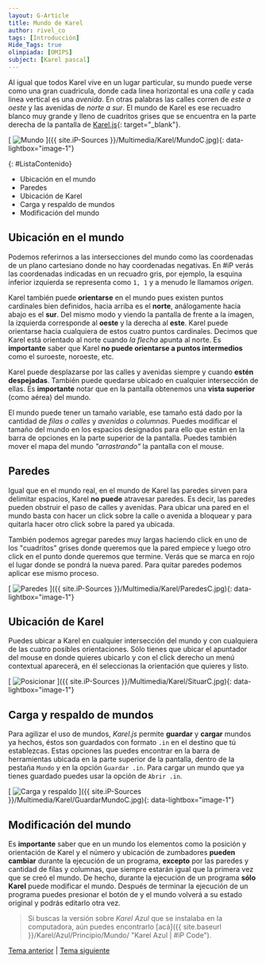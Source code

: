 ```yaml
---
layout: G-Article
title: Mundo de Karel
author: rivel_co
tags: [Introducción]
Hide_Tags: true
olimpiada: [OMIPS]
subject: [Karel pascal]
---
```


Al igual que todos Karel vive en un lugar particular, su mundo puede verse como una gran cuadricula, donde cada linea horizontal es una *calle* y cada linea vertical es una *avenida*. En otras palabras las calles corren de *este a oeste* y las avenidas de *norte a sur*. El mundo de Karel es ese recuadro blanco muy grande y lleno de cuadritos grises que se encuentra en la parte derecha de la pantalla de [Karel.js](https://omegaup.com/karel.js/ "Karel.js"){: target="_blank"}.

[<picture>
	<source media="(min-width: 700px)" srcset="{{ site.iP-Sources }}/Multimedia/Karel/Mundo.jpg">
	<img class="Imagen" src="{{ site.iP-Sources }}/Multimedia/Karel/MundoC.jpg" alt="Mundo">
</picture>]({{ site.iP-Sources }}/Multimedia/Karel/MundoC.jpg){: data-lightbox="image-1"}

{: #ListaContenido}
- Ubicación en el mundo
- Paredes
- Ubicación de Karel
- Carga y respaldo de mundos
- Modificación del mundo

## Ubicación en el mundo

Podemos referirnos a las intersecciones del mundo como las coordenadas de un plano cartesiano donde no hay coordenadas negativas. En #iP verás las coordenadas indicadas en un recuadro gris, por ejemplo, la esquina inferior izquierda se representa como `1, 1` y a menudo le llamamos *origen*.

Karel también puede **orientarse** en el mundo pues existen puntos cardinales bien definidos, hacia arriba es el **norte**, análogamente hacia abajo es el **sur**. Del mismo modo y viendo la pantalla de frente a la imagen, la izquierda corresponde al **oeste** y la derecha al **este**. Karel puede orientarse hacia cualquiera de estos cuatro puntos cardinales. Decimos que Karel está orientado al norte cuando *la flecha* apunta al norte. Es **importante** saber que Karel **no puede orientarse a puntos intermedios** como el suroeste, noroeste, etc.

Karel puede desplazarse por las calles y avenidas siempre y cuando **estén despejadas**. También puede quedarse ubicado en cualquier intersección de ellas. Es **importante** notar que en la pantalla obtenemos una **vista superior** (<span>como aérea</span>) del mundo.

El mundo puede tener un tamaño variable, ese tamaño está dado por la cantidad de *filas o calles* y *avenidas o columnas*. Puedes modificar el tamaño del mundo en los espacios designados para ello que están en la barra de opciones en la parte superior de la pantalla. Puedes también mover el mapa del mundo *"arrastrando"* la pantalla con el mouse.

## Paredes

Igual que en el mundo real, en el mundo de Karel las paredes sirven para delimitar espacios, Karel **no puede** atravesar paredes. Es decir, las paredes pueden obstruir el paso de calles y avenidas. Para ubicar una pared en el mundo basta con hacer un click sobre la calle o avenida a bloquear y para quitarla hacer otro click sobre la pared ya ubicada. 

También podemos agregar paredes muy largas haciendo click en uno de los "cuadritos" grises donde queremos que la pared empiece y luego otro click en el punto donde queremos que termine. Verás que se marca en rojo el lugar donde se pondrá la nueva pared. Para quitar paredes podemos aplicar ese mismo proceso. 

[<picture>
	<source media="(min-width: 700px)" srcset="{{ site.iP-Sources }}/Multimedia/Karel/Paredes.jpg">
	<img class="Imagen" src="{{ site.iP-Sources }}/Multimedia/Karel/ParedesC.jpg" alt="Paredes">
</picture>]({{ site.iP-Sources }}/Multimedia/Karel/ParedesC.jpg){: data-lightbox="image-1"}

## Ubicación de Karel

Puedes ubicar a Karel en cualquier intersección del mundo y con cualquiera de las cuatro posibles orientaciones. Sólo tienes que ubicar el apuntador del mouse en donde quieres ubicarlo y con el click derecho un menú contextual aparecerá, en él seleccionas la orientación que quieres y listo.

[<picture>
	<source media="(min-width: 700px)" srcset="{{ site.iP-Sources }}/Multimedia/Karel/Situar.jpg">
	<img class="Imagen" src="{{ site.iP-Sources }}/Multimedia/Karel/SituarC.jpg" alt="Posicionar">
</picture>]({{ site.iP-Sources }}/Multimedia/Karel/SituarC.jpg){: data-lightbox="image-1"}

## Carga y respaldo de mundos

Para agilizar el uso de mundos, *Karel.js* permite **guardar** y **cargar** mundos ya hechos, éstos son guardados con formato `.in` en el destino que tú establezcas. Estas opciones las puedes encontrar en la barra de herramientas ubicada en la parte superior de la pantalla, dentro de la pestaña `Mundo` y en la opción `Guardar .in`. Para cargar un mundo que ya tienes guardado puedes usar la opción de `Abrir .in`.

[<picture>
	<source media="(min-width: 700px)" srcset="{{ site.iP-Sources }}/Multimedia/Karel/GuardarMundo.jpg">
	<img class="Imagen" src="{{ site.iP-Sources }}/Multimedia/Karel/GuardarMundoC.jpg" alt="Carga y respaldo">
</picture>]({{ site.iP-Sources }}/Multimedia/Karel/GuardarMundoC.jpg){: data-lightbox="image-1"}

## Modificación del mundo

Es **importante** saber que en un mundo los elementos como la posición y orientación de Karel y el número y ubicación de zumbadores **pueden cambiar** durante la ejecución de un programa, **excepto** por las paredes y cantidad de filas y columnas, que siempre estarán igual que la primera vez que se creó el mundo. De hecho, durante la ejecución de un programa **sólo Karel** puede modificar el mundo. Después de terminar la ejecución de un programa puedes presionar el botón de <i class="fas fa-redo-alt"></i> y el mundo volverá a su estado original y podrás editarlo otra vez.

> Si buscas la versión sobre *Karel Azul* que se instalaba en la computadora, aún puedes encontrarlo [acá]({{ site.baseurl }}/Karel/Azul/Principio/Mundo/ "Karel Azul &vert; #iP Code").

<div class="Nav">
	<a href="{{ site.baseurl }}/Karel/Principio/Karel/" title="Karel el robot &vert; #iP Code">Tema anterior</a> | <a href="{{ site.baseurl }}/Karel/Principio/Zumbadores/" title="Zumbadores &vert; #iP Code">Tema siguiente</a>
</div>